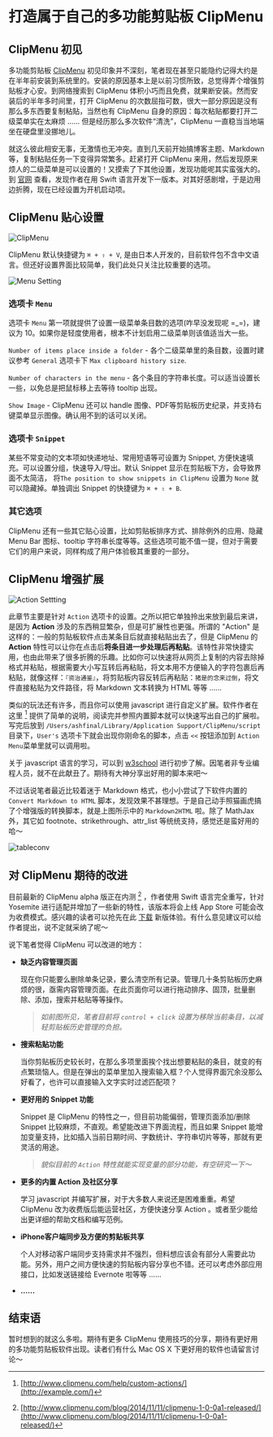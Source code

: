 # 打造属于自己的多功能剪贴板 ClipMenu

<!-- [TOC] -->

## ClipMenu 初见

多功能剪贴板 [ClipMenu][clipmenu] 初见印象并不深刻，笔者现在甚至只能隐约记得大约是在半年前安装到系统里的。安装的原因基本上是以前习惯所致，总觉得弄个增强剪贴板才心安。到网络搜索到 ClipMenu 体积小巧而且免费，就果断安装。然而安装后的半年多时间里，打开 ClipMenu 的次数屈指可数，很大一部分原因是没有那么多东西要复制粘贴，当然也有 ClipMenu 自身的原因：每次粘贴都要打开二级菜单实在太麻烦 …… 但是经历那么多次软件“清洗”，ClipMenu 一直稳当当地端坐在硬盘里没挪地儿。

就这么彼此相安无事，无激情也无冲突。直到几天前开始搞博客主题、Markdown等，复制粘贴任务一下变得异常繁多。赶紧打开 ClipMenu 来用，然后发现原来烦人的二级菜单是可以设置的！又摸索了下其他设置，发现功能呢其实蛮强大的。到 [官网][clipmenu] 查看，发现作者在用 Swift 语言开发下一版本。对其好感剧增，于是边用边折腾，现在已经设置为开机启动项。

## ClipMenu 贴心设置

![ClipMenu](../img/20150125-231409.png "ClipMenu")

ClipMenu 默认快捷键为 `⌘ + ⇧ + V`, 是由日本人开发的，目前软件包不含中文语言。但还好设置界面比较简单，我们此处只关注比较重要的选项。

![Menu Setting](../img/20150125-232128.png "Menu Setting")

### 选项卡 `Menu`

选项卡 `Menu` 第一项就提供了设置一级菜单条目数的选项(咋早没发现呢 =_=)，建议为 10。如果你是轻度使用者，根本不计划启用二级菜单则该值适当大一些。

`Number of items place inside a folder` - 各个二级菜单里的条目数，设置时建议参考 `General` 选项卡下 `Max clipboard history size`.

`Number of characters in the menu` - 各个条目的字符串长度。可以适当设置长一些，以免总是把鼠标移上去等待 tooltip 出现。

`Show Image` - ClipMenu 还可以 handle 图像、PDF等剪贴板历史纪录，并支持右键菜单显示图像。确认用不到的话可以关闭。

### 选项卡 `Snippet`

某些不常变动的文本项如快递地址、常用短语等可设置为 Snippet, 方便快速填充。可以设置分组，快速导入/导出。默认 Snippet 显示在剪贴板下方，会导致界面不太简洁， 将`The position to show snippets in ClipMenu` 设置为 `None` 就可以隐藏掉。单独调出 Snippet 的快捷键为 `⌘ + ⇧ + B`.

### 其它选项

ClipMenu 还有一些其它贴心设置，比如剪贴板排序方式、排除例外的应用、隐藏 Menu Bar 图标、tooltip 字符串长度等等。这些选项可能不值一提，但对于需要它们的用户来说，同样构成了用户体验极其重要的一部分。

## ClipMenu 增强扩展

![Action Settting](../img/20150126-092920.png "Action Settting")

此章节主要是针对 `Action` 选项卡的设置。之所以把它单独拎出来放到最后来讲，是因为 **Action** 涉及的东西稍显繁杂，但是可扩展性也更强。所谓的 "Action" 是这样的：一般的剪贴板软件点击某条目后就直接粘贴出去了，但是 ClipMenu 的 **Action** 特性可以让你在点击后**将条目进一步处理后再粘贴**。该特性非常快捷实用，也由此带来了很多折腾的乐趣。比如你可以快速将从网页上复制的内容去除掉格式并粘贴，根据需要大小写互转后再粘贴，将文本用不方便输入的字符包裹后再粘贴，就像这样：`『资治通鉴』`，将剪贴板内容反转后再粘贴：`猪是的念来过倒`，将文件直接粘贴为文件路径，将 Markdown 文本转换为 HTML 等等 ……

类似的玩法还有许多，而且你可以使用 javascript 进行自定义扩展。软件作者在这里 [^custom_actions] 提供了简单的说明，阅读完并参照内置脚本就可以快速写出自己的扩展啦。写完后放到 `/Users/ashfinal/Library/Application Support/ClipMenu/script` 目录下，`User's` 选项卡下就会出现你刚命名的脚本，点击 `<<` 按钮添加到 `Action Menu`菜单里就可以调用啦。

关于 javascript 语言的学习，可以到 [w3school][w3script] 进行初步了解。因笔者非专业编程人员，就不在此献丑了。期待有大神分享出好用的脚本来吧～

不过话说笔者最近比较着迷于 Markdown 格式，也小小尝试了下软件内置的 `Convert Markdown to HTML` 脚本，发现效果不甚理想。于是自己动手照猫画虎搞了个增强版的转换脚本，就是上图所示中的 `Markdown2HTML` 啦。除了 MathJax 外，其它如 footnote、strikethrough、attr_list 等统统支持，感觉还是蛮好用的哈～

![tableconv](../img/tableconv.gif "tableconv")

## 对 ClipMenu 期待的改进

目前最新的 ClipMenu alpha 版正在内测 [^alphareleased] ，作者使用 Swift 语言完全重写，针对 Yosemite 进行适配并增加了一些新的特性，该版本将会上线 App Store 可能会改为收费模式。感兴趣的读者可以抢先在此 [下载][newcm] 新版体验。有什么意见建议可以给作者提出，说不定就采纳了呢～

说下笔者觉得 ClipMenu 可以改进的地方：

- **缺乏内容管理页面**

	现在你只能要么删除单条记录，要么清空所有记录。管理几十条剪贴板历史麻烦的很，亟需内容管理页面。在此页面你可以进行拖动排序、固顶，批量删除、添加，搜索并粘贴等等操作。

	>_如前图所见，笔者目前将 `control + click` 设置为移除当前条目，以减轻剪贴板历史管理的负担。_

- **搜索粘贴功能**

	当你剪贴板历史较长时，在那么多项里面挨个找出想要粘贴的条目，就变的有点繁琐恼人。但是在弹出的菜单里加入搜索输入框？个人觉得界面冗余没那么好看了，也许可以直接输入文字实时过滤匹配项？

- **更好用的 Snippet 功能**

	Snippet 是 ClipMenu 的特性之一，但目前功能偏弱，管理页面添加/删除 Snippet 比较麻烦，不直观。希望能改进下界面流程，而且如果 Snippet 能增加变量支持，比如插入当前日期时间、字数统计、字符串切片等等，那就有更灵活的用途。

	>_貌似目前的 `Action` 特性就能实现变量的部分功能，有空研究一下～_

- **更多的内置 Action 及社区分享**

	学习 javascript 并编写扩展，对于大多数人来说还是困难重重。希望 ClipMenu 改为收费版后能运营社区，方便快速分享 Action 。或者至少能给出更详细的帮助文档和编写范例。

- **iPhone客户端同步及方便的剪贴板共享**

	个人对移动客户端同步支持需求并不强烈，但料想应该会有部分人需要此功能。另外，用户之间方便快速的剪贴板内容分享也不错。还可以考虑外部应用接口，比如发送链接给 Evernote 啦等等 ……

- **……**

## 结束语

暂时想到的就这么多啦。期待有更多 ClipMenu 使用技巧的分享，期待有更好用的多功能剪贴板软件出现。读者们有什么 Mac OS X 下更好用的软件也请留言讨论～

[clipmenu]:http://www.clipmenu.com "http://www.clipmenu.com"

[w3script]:http://www.w3school.com.cn/js/index.asp "http://www.w3school.com.cn/js/index.asp"

[newcm]:https://dl.dropboxusercontent.com/u/1140644/clipmenu/ClipMenu-1.0.0a1.dmg "https://dl.dropboxusercontent.com/u/1140644/clipmenu/ClipMenu-1.0.0a1.dmg"


[^custom_actions]:[http://www.clipmenu.com/help/custom-actions/](http://example.com/)

[^alphareleased]:[http://www.clipmenu.com/blog/2014/11/11/clipmenu-1-0-0a1-released/](http://www.clipmenu.com/blog/2014/11/11/clipmenu-1-0-0a1-released/)
